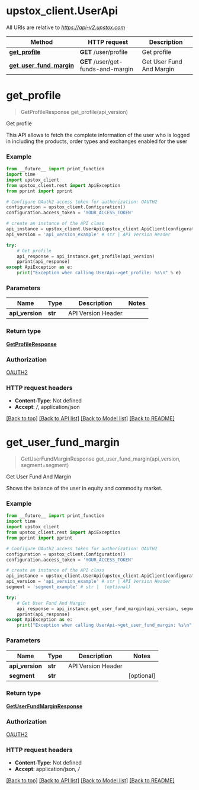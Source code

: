 # upstox_client.UserApi

All URIs are relative to *https://api-v2.upstox.com*

Method | HTTP request | Description
------------- | ------------- | -------------
[**get_profile**](UserApi.md#get_profile) | **GET** /user/profile | Get profile
[**get_user_fund_margin**](UserApi.md#get_user_fund_margin) | **GET** /user/get-funds-and-margin | Get User Fund And Margin

# **get_profile**
> GetProfileResponse get_profile(api_version)

Get profile

This API allows to fetch the complete information of the user who is logged in including the products, order types and exchanges enabled for the user

### Example
```python
from __future__ import print_function
import time
import upstox_client
from upstox_client.rest import ApiException
from pprint import pprint

# Configure OAuth2 access token for authorization: OAUTH2
configuration = upstox_client.Configuration()
configuration.access_token = 'YOUR_ACCESS_TOKEN'

# create an instance of the API class
api_instance = upstox_client.UserApi(upstox_client.ApiClient(configuration))
api_version = 'api_version_example' # str | API Version Header

try:
    # Get profile
    api_response = api_instance.get_profile(api_version)
    pprint(api_response)
except ApiException as e:
    print("Exception when calling UserApi->get_profile: %s\n" % e)
```

### Parameters

Name | Type | Description  | Notes
------------- | ------------- | ------------- | -------------
 **api_version** | **str**| API Version Header | 

### Return type

[**GetProfileResponse**](GetProfileResponse.md)

### Authorization

[OAUTH2](../README.md#OAUTH2)

### HTTP request headers

 - **Content-Type**: Not defined
 - **Accept**: */*, application/json

[[Back to top]](#) [[Back to API list]](../README.md#documentation-for-api-endpoints) [[Back to Model list]](../README.md#documentation-for-models) [[Back to README]](../README.md)

# **get_user_fund_margin**
> GetUserFundMarginResponse get_user_fund_margin(api_version, segment=segment)

Get User Fund And Margin

Shows the balance of the user in equity and commodity market.

### Example
```python
from __future__ import print_function
import time
import upstox_client
from upstox_client.rest import ApiException
from pprint import pprint

# Configure OAuth2 access token for authorization: OAUTH2
configuration = upstox_client.Configuration()
configuration.access_token = 'YOUR_ACCESS_TOKEN'

# create an instance of the API class
api_instance = upstox_client.UserApi(upstox_client.ApiClient(configuration))
api_version = 'api_version_example' # str | API Version Header
segment = 'segment_example' # str |  (optional)

try:
    # Get User Fund And Margin
    api_response = api_instance.get_user_fund_margin(api_version, segment=segment)
    pprint(api_response)
except ApiException as e:
    print("Exception when calling UserApi->get_user_fund_margin: %s\n" % e)
```

### Parameters

Name | Type | Description  | Notes
------------- | ------------- | ------------- | -------------
 **api_version** | **str**| API Version Header | 
 **segment** | **str**|  | [optional] 

### Return type

[**GetUserFundMarginResponse**](GetUserFundMarginResponse.md)

### Authorization

[OAUTH2](../README.md#OAUTH2)

### HTTP request headers

 - **Content-Type**: Not defined
 - **Accept**: application/json, */*

[[Back to top]](#) [[Back to API list]](../README.md#documentation-for-api-endpoints) [[Back to Model list]](../README.md#documentation-for-models) [[Back to README]](../README.md)


